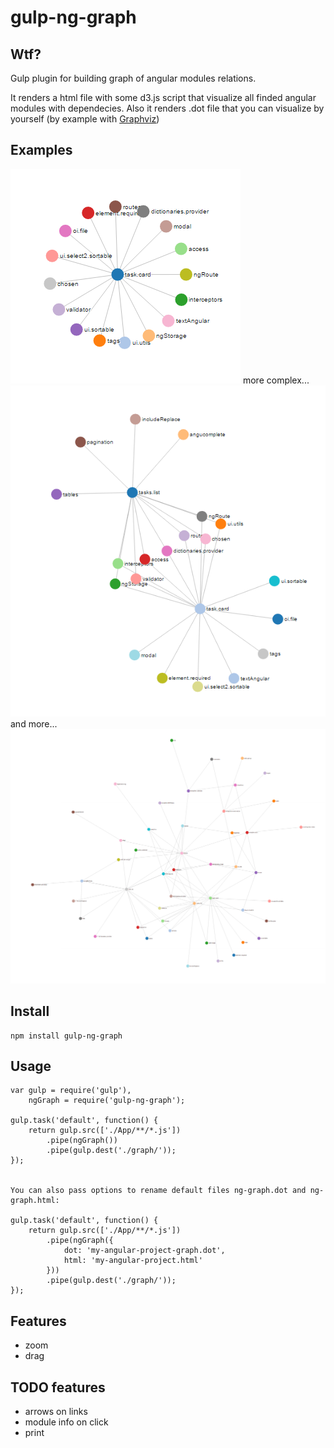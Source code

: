 # gulp-ng-graph
## Wtf?
Gulp plugin for building graph of angular modules relations.

It renders a html file with some d3.js script that visualize all finded angular modules with dependecies. Also it renders .dot file that you can visualize by yourself (by example with [Graphviz](http://www.graphviz.org/))

## Examples
![Some simple project](https://github.com/k-makarov/gulp-ng-graph/blob/master/demo/screenshots/result1.png)
more complex...
![Some simple project](https://github.com/k-makarov/gulp-ng-graph/blob/master/demo/screenshots/result2.png)
and more...
![Some simple project](https://github.com/k-makarov/gulp-ng-graph/blob/master/demo/screenshots/result3.png)

## Install
```
npm install gulp-ng-graph
```

## Usage

```
var gulp = require('gulp'),
    ngGraph = require('gulp-ng-graph');

gulp.task('default', function() {
    return gulp.src(['./App/**/*.js'])
        .pipe(ngGraph())
        .pipe(gulp.dest('./graph/'));
});


You can also pass options to rename default files ng-graph.dot and ng-graph.html:

gulp.task('default', function() {
    return gulp.src(['./App/**/*.js'])
        .pipe(ngGraph({
        	dot: 'my-angular-project-graph.dot',
        	html: 'my-angular-project.html'
        }))
        .pipe(gulp.dest('./graph/'));
});

```



## Features
- zoom
- drag

## TODO features
- arrows on links
- module info on click
- print

